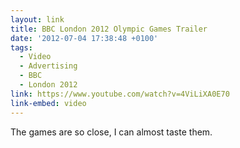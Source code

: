 ```yaml
---
layout: link
title: BBC London 2012 Olympic Games Trailer
date: '2012-07-04 17:38:48 +0100'
tags:
  - Video
  - Advertising
  - BBC
  - London 2012
link: https://www.youtube.com/watch?v=4ViLiXA0E70
link-embed: video
---
```

The games are so close, I can almost taste them.